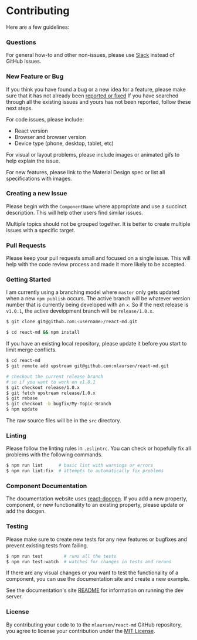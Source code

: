 # Contributing
Here are a few guidelines:

### Questions
For general how-to and other non-issues, please use [Slack](https://react-md.herokuapp.com)
instead of GitHub issues.

### New Feature or Bug
If you think you have found a bug or a new idea for a feature, please make sure that it has
not already been [reported or fixed](https://github.com/mlaursen/react-md/issues?q=is%3Aissue+is%3Aclosed)
If you have searched through all the existing issues and yours has not been reported,
follow these next steps.

For code issues, please include:
- React version
- Browser and browser version
- Device type (phone, desktop, tablet, etc)

For visual or layout problems, please include images or animated gifs to help explain the
issue.

For new features, please link to the Material Design spec or list all specifications
with images.

### Creating a new Issue
Please begin with the `ComponentName` where appropriate and use a succinct description. This
will help other users find similar issues.

Multiple topics should not be grouped together. It is better to create multiple issues with
a specific target.

### Pull Requests
Please keep your pull requests small and focused on a single issue. This will help with
the code review process and made it more likely to be accepted.

### Getting Started
I am currently using a branching model where `master` only gets updated when a new `npm publish`
occurs. The active branch will be whatever version number that is currently being developed with
an `x`. So if the next release is `v1.0.1`, the active development branch will be `release/1.0.x`.


```bash
$ git clone git@github.com:<username>/react-md.git

$ cd react-md && npm install
```

If you have an existing local repository, please update it before you start to limit
merge conflicts.

```bash
$ cd react-md
$ git remote add upstream git@github.com:mlaursen/react-md.git

# checkout the current release branch
# so if you want to work on v1.0.1
$ git checkout release/1.0.x
$ git fetch upstream release/1.0.x
$ git rebase
$ git checkout -b bugfix/My-Topic-Branch
$ npm update
```

The raw source files will be in the `src` directory.

### Linting
Please follow the linting rules in `.eslintrc`. You can check or hopefully
fix all problems with the following commands.

```bash
$ npm run lint      # basic lint with warnings or errors
$ npm run lint:fix  # attempts to automatically fix problems
```

### Component Documentation
The documentation website uses [react-docgen](https://github.com/reactjs/react-docgen). If
you add a new property, component, or new functionality to an existing property, please
update or add the docgen.

### Testing
Please make sure to create new tests for any new features or bugfixes and
prevent existing tests from failing.

```bash
$ npm run test        # runs all the tests
$ npm run test:watch  # watches for changes in tests and reruns
```

If there are any visual changes or you want to test the functionality of a component, you can use the documentation
site and create a new example.

See the documentation's site [README](https://github.com/mlaursen/react-md/docs) for information on running the dev server.

### License
By contributing your code to to the `mlaursen/react-md` GitHub repository, you agree to license your contribution under the
[MIT License](https://github.com/mlaursen/react-md/blob/master/LICENSE).
